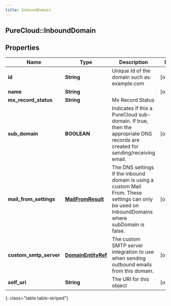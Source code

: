 ```yaml
---
title: InboundDomain
---
```

## PureCloud::InboundDomain

## Properties

|Name | Type | Description | Notes|
|------------ | ------------- | ------------- | -------------|
| **id** | **String** | Unique Id of the domain such as: example.com | [optional] |
| **name** | **String** |  | [optional] |
| **mx_record_status** | **String** | Mx Record Status | |
| **sub_domain** | **BOOLEAN** | Indicates if this a PureCloud sub-domain.  If true, then the appropriate DNS records are created for sending/receiving email. | [optional] |
| **mail_from_settings** | [**MailFromResult**](MailFromResult.html) | The DNS settings if the inbound domain is using a custom Mail From. These settings can only be used on InboundDomains where subDomain is false. | [optional] |
| **custom_smtp_server** | [**DomainEntityRef**](DomainEntityRef.html) | The custom SMTP server integration to use when sending outbound emails from this domain. | [optional] |
| **self_uri** | **String** | The URI for this object | [optional] |
{: class="table table-striped"}


